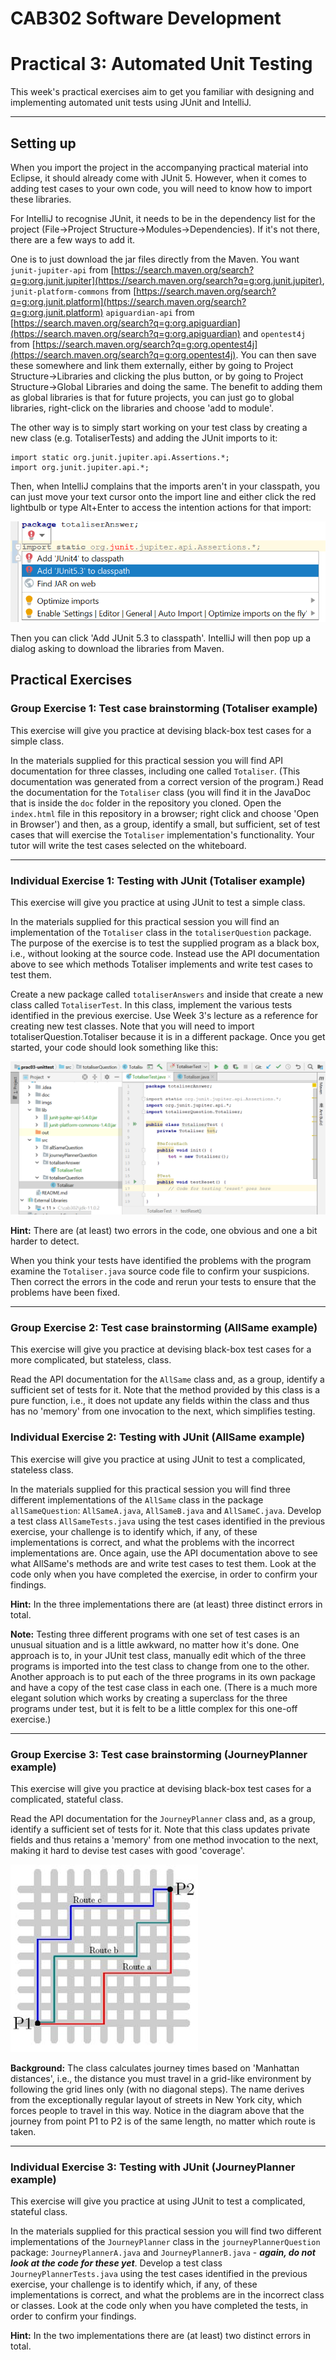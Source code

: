 CAB302 Software Development
===========================

# Practical 3: Automated Unit Testing

This week's practical exercises aim to get you familiar with designing and implementing automated unit tests using JUnit and IntelliJ.

* * *

## Setting up

When you import the project in the accompanying practical material into Eclipse, it should already come with JUnit 5. However, when it comes to adding test cases to your own code, you will need to know how to import these libraries.

For IntelliJ to recognise JUnit, it needs to be in the dependency list for the project (File->Project Structure->Modules->Dependencies). If it's not there, there are a few ways to add it.

One is to just download the jar files directly from the Maven. You want `junit-jupiter-api` from  [https://search.maven.org/search?q=g:org.junit.jupiter](https://search.maven.org/search?q=g:org.junit.jupiter), `junit-platform-commons` from [https://search.maven.org/search?q=g:org.junit.platform](https://search.maven.org/search?q=g:org.junit.platform) `apiguardian-api` from [https://search.maven.org/search?q=g:org.apiguardian](https://search.maven.org/search?q=g:org.apiguardian) and `opentest4j` from [https://search.maven.org/search?q=g:org.opentest4j](https://search.maven.org/search?q=g:org.opentest4j). You can then save these somewhere and link them externally, either by going to Project Structure->Libraries and clicking the plus button, or by going to Project Structure->Global Libraries and doing the same. The benefit to adding them as global libraries is that for future projects, you can just go to global libraries, right-click on the libraries and choose 'add to module'.

The other way is to simply start working on your test class by creating a new class (e.g. TotaliserTests) and adding the JUnit imports to it:

    import static org.junit.jupiter.api.Assertions.*;
    import org.junit.jupiter.api.*;

Then, when IntelliJ complains that the imports aren't in your classpath, you can just move your text cursor onto the import line and either click the red lightbulb or type Alt+Enter to access the intention actions for that import:

![Intention actions for import](imgs/intentionactions.png "Add JUnit 5.3 to classpath")

Then you can click 'Add JUnit 5.3 to classpath'. IntelliJ will then pop up a dialog asking to download the libraries from Maven.

## Practical Exercises

### Group Exercise 1: Test case brainstorming (Totaliser example)

This exercise will give you practice at devising black-box test cases for a simple class.

In the materials supplied for this practical session you will find API documentation for three classes, including one called `Totaliser`. (This documentation was generated from a correct version of the program.) Read the documentation for the `Totaliser` class (you will find it in the JavaDoc that is inside the `doc` folder in the repository you cloned. Open the `index.html` file in this repository in a browser; right click and choose 'Open in Browser') and then, as a group, identify a small, but sufficient, set of test cases that will exercise the `Totaliser` implementation's functionality. Your tutor will write the test cases selected on the whiteboard.

* * *

### Individual Exercise 1: Testing with JUnit (Totaliser example)

This exercise will give you practice at using JUnit to test a simple class.

In the materials supplied for this practical session you will find an implementation of the `Totaliser` class in the `totaliserQuestion` package. The purpose of the exercise is to test the supplied program as a black box, i.e., without looking at the source code. Instead use the API documentation above to see which methods Totaliser implements and write test cases to test them.

Create a new package called `totaliserAnswers` and inside that create a new class called `TotaliserTest`. In this class, implement the various tests identified in the previous exercise. Use Week 3's lecture as a reference for creating new test classes. Note that you will need to import totaliserQuestion.Totaliser because it is in a different package. Once you get started, your code should look something like this:

![Beginning of test class for Totaliser](imgs/testclass.png "Beginning of test class for Totaliser")

**Hint:** There are (at least) two errors in the code, one obvious and one a bit harder to detect.

When you think your tests have identified the problems with the program examine the `Totaliser.java` source code file to confirm your suspicions. Then correct the errors in the code and rerun your tests to ensure that the problems have been fixed.

* * *

### Group Exercise 2: Test case brainstorming (AllSame example)

This exercise will give you practice at devising black-box test cases for a more complicated, but stateless, class.

Read the API documentation for the `AllSame` class and, as a group, identify a sufficient set of tests for it. Note that the method provided by this class is a pure function, i.e., it does not update any fields within the class and thus has no 'memory' from one invocation to the next, which simplifies testing.

### Individual Exercise 2: Testing with JUnit (AllSame example)

This exercise will give you practice at using JUnit to test a complicated, stateless class.

In the materials supplied for this practical session you will find three different
implementations of the `AllSame` class in the package `allSameQuestion`: `AllSameA.java`, `AllSameB.java` and `AllSameC.java`. Develop a test class `AllSameTests.java` using the test cases identified in the previous exercise, your challenge is to identify which, if any, of these implementations is correct, and what the problems with the incorrect implementations are. Once again, use the API documentation above to see what AllSame's methods are and write test cases to test them. Look at the code only when you have completed the exercise, in order to confirm your findings.

**Hint:** In the three implementations there are (at least) three distinct errors in total.

**Note:** Testing three different programs with one set of test cases is an unusual situation and is a little awkward, no matter how it's done. One approach is to, in your JUnit test class, manually edit which of the three programs is imported into the test class to change from one to the other. Another approach is to put each of the three programs in its own package and have a copy of the test case class in each one. (There is a much more elegant solution which works by creating a superclass for the three programs under test, but it is felt to be a little complex for this one-off exercise.)

* * *

### Group Exercise 3: Test case brainstorming (JourneyPlanner example)

This exercise will give you practice at devising black-box test cases for a complicated, stateful class.

Read the API documentation for the `JourneyPlanner` class and, as a group, identify a sufficient set of tests for it. Note that this class updates private fields and thus retains a 'memory' from one method invocation to the next, making it hard to devise test cases with good 'coverage'.

![Manhattan distances example](imgs/blocks.png "Manhattan distances example")

**Background:** The class calculates journey times based on 'Manhattan distances', i.e., the distance you must travel in a grid-like environment by following the grid lines only (with no diagonal steps). The name derives from the exceptionally regular layout of streets in New York city, which forces people to travel in this way. Notice in the diagram above that the journey from point P1 to P2 is of the same length, no matter which route is taken.

* * *

### Individual Exercise 3: Testing with JUnit (JourneyPlanner example)

This exercise will give you practice at using JUnit to test a complicated, stateful class.

In the materials supplied for this practical session you will find two different implementations of the `JourneyPlanner` class in the `journeyPlannerQuestion` package: `JourneyPlannerA.java` and `JourneyPlannerB.java` - ***again, do not look at the code for these yet***.  Develop a test class `JourneyPlannerTests.java` using the test cases identified in the previous exercise, your challenge is to identify which, if any, of these implementations is correct, and what the problems are in the incorrect class or classes. Look at the code only when you have completed the tests, in order to confirm your findings.

**Hint:** In the two implementations there are (at least) two distinct errors in total.
